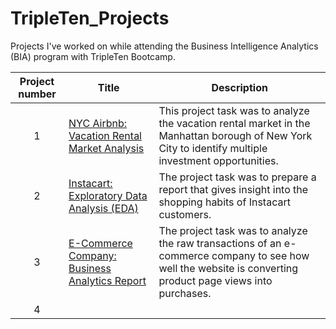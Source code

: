 # TripleTen_Projects

Projects I've worked on while attending the  Business Intelligence Analytics (BIA) program with TripleTen Bootcamp.


| Project number | Title | Description |
| :-----------: | ----------- |----------- |
| 1 | [NYC Airbnb: Vacation Rental Market Analysis](https://docs.google.com/spreadsheets/d/1OLSjY7XbOVGibLwoq73SMME2H173MjDbQ-EwlY9YByg/edit?usp=sharing) | This project task was to analyze the vacation rental market in the Manhattan borough of New York City to identify multiple investment opportunities. |
| 2 | [Instacart: Exploratory Data Analysis (EDA)](https://github.com/CoralysDeJesus/TripleTen_Projects/tree/5794d54e5c525ceefe5ada222a6221d001dda2ec/EDA%20Project) | The project task was to prepare a report that gives insight into the shopping habits of Instacart customers.
| 3 | [E-Commerce Company: Business Analytics Report](https://docs.google.com/spreadsheets/d/1C4zcxgc6nUYpkvKKo4lUefTQq59L4A6dByJ5mZX405s/edit?usp=sharing)| The project task was to analyze the raw transactions of an e-commerce company to see how well the website is converting product page views into purchases. |
| 4 | |
